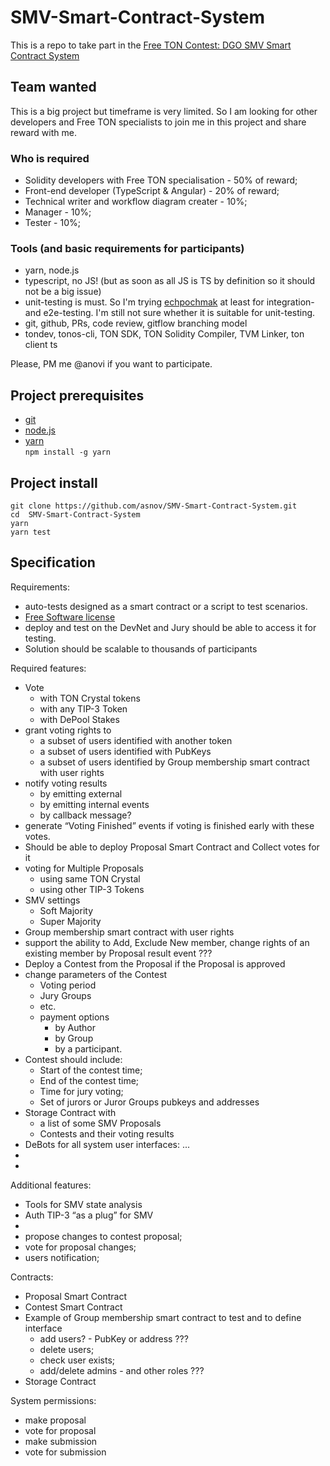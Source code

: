 # SMV-Smart-Contract-System
This is a repo to take part in the [Free TON Contest: DGO SMV Smart Contract System](https://forum.freeton.org/t/contest-proposal-dgo-smv-smart-contract-system/5481/19)

## Team wanted  
This is a big project but timeframe is very limited. So I am looking for other developers and Free TON specialists to join me in this project and share reward with me.  

### Who is required  
- Solidity developers with Free TON specialisation - 50% of reward;  
- Front-end developer (TypeScript & Angular) - 20% of reward;  
- Technical writer and workflow diagram creater - 10%;  
- Manager - 10%;  
- Tester - 10%;  
  
### Tools (and basic requirements for participants)  
- yarn, node.js  
- typescript, no JS! (but as soon as all JS is TS by definition so it should not be a big issue)  
- unit-testing is must. So I'm trying [echpochmak](https://github.com/wintexpro/echpochmak) at least for integration- and e2e-testing. I'm still not sure whether it is suitable for unit-testing.  
- git, github, PRs, code review, gitflow branching model  
- tondev, tonos-cli, TON SDK, TON Solidity Compiler, TVM Linker, ton client ts  
  
Please, PM me @anovi if you want to participate.  
  



## Project prerequisites
- [git](https://git-scm.com)  
- [node.js](https://nodejs.org)  
- [yarn](https://yarnpkg.com)  
  `npm install -g yarn`  
  
## Project install
```
git clone https://github.com/asnov/SMV-Smart-Contract-System.git  
cd  SMV-Smart-Contract-System  
yarn  
yarn test  
```
  
  
  
## Specification

Requirements:
* auto-tests designed as a smart contract or a script to test scenarios.
* [Free Software license](https://www.gnu.org/licenses/license-list.html)
* deploy and test on the DevNet and Jury should be able to access it for testing.
* Solution should be scalable to thousands of participants

Required features:
* Vote
    * with TON Crystal tokens
    * with any TIP-3 Token
    * with DePool Stakes
* grant voting rights to 
    * a subset of users identified with another token
    * a subset of users identified with PubKeys
    * a subset of users identified by Group membership smart contract with user rights
* notify voting results
    * by emitting external
    * by emitting internal events
    * by callback message?
* generate “Voting Finished” events if voting is finished early with these votes.
* Should be able to deploy Proposal Smart Contract and Collect votes for it
* voting for Multiple Proposals
    * using same TON Crystal
    * using other TIP-3 Tokens
* SMV settings
    * Soft Majority
    * Super Majority
* Group membership smart contract with user rights
* support the ability to Add, Exclude New member, change rights of an existing member by Proposal result event ???
* Deploy a Contest from the Proposal if the Proposal is approved
* change parameters of the Contest
    * Voting period
    * Jury Groups
    * etc.
    * payment options
        * by Author
        * by Group
        * by a participant.
* Contest should include:
    * Start of the contest time;
    * End of the contest time;
    * Time for jury voting;
    * Set of jurors or Juror Groups pubkeys and addresses
* Storage Contract with
    *  a list of some SMV Proposals
    * Contests and their voting results
* DeBots for all system user interfaces: ...
* 
* 

Additional features:
* Tools for SMV state analysis
* Auth TIP-3 “as a plug” for SMV
* 
* propose changes to contest proposal;
* vote for proposal changes;
* users notification;

Contracts:
* Proposal Smart Contract
* Contest Smart Contract
* Example of Group membership smart contract to test and to define interface
    * add users? - PubKey or address ???
    * delete users;
    * check user exists;
    * add/delete admins - and other roles ???
* Storage Contract

System permissions:
* make proposal
* vote for proposal
* make submission
* vote for submission
